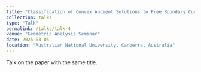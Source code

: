 ```yaml
---
title: "Classification of Convex Ancient Solutions to Free Boundary Curve Shortening Flow in Convex Domains"
collection: talks
type: "Talk"
permalink: /talks/talk-4
venue: "Geometric Analysis Seminar"
date: 2025-03-05
location: "Australian National University, Canberra, Australia"
---
```

Talk on the paper with the same title.
